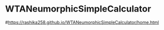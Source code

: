 # WTANeumorphicSimpleCalculator

#https://rashika258.github.io/WTANeumorphicSimpleCalculator/home.html 

